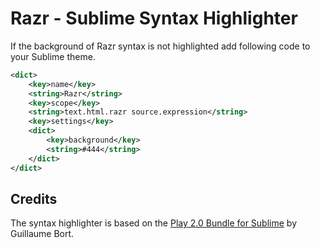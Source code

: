 # Razr - Sublime Syntax Highlighter

If the background of Razr syntax is not highlighted add following code to your Sublime theme. 

```xml
<dict>
	<key>name</key>
	<string>Razr</string>
	<key>scope</key>
	<string>text.html.razr source.expression</string>
	<key>settings</key>
	<dict>
		<key>background</key>
		<string>#444</string>
	</dict>
</dict>
```

## Credits

The syntax highlighter is based on the [Play 2.0 Bundle for Sublime](https://github.com/guillaumebort/play2-sublimetext2) by Guillaume Bort.
